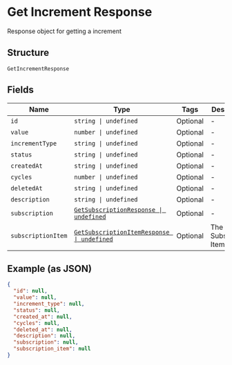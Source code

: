 
# Get Increment Response

Response object for getting a increment

## Structure

`GetIncrementResponse`

## Fields

| Name | Type | Tags | Description |
|  --- | --- | --- | --- |
| `id` | `string \| undefined` | Optional | - |
| `value` | `number \| undefined` | Optional | - |
| `incrementType` | `string \| undefined` | Optional | - |
| `status` | `string \| undefined` | Optional | - |
| `createdAt` | `string \| undefined` | Optional | - |
| `cycles` | `number \| undefined` | Optional | - |
| `deletedAt` | `string \| undefined` | Optional | - |
| `description` | `string \| undefined` | Optional | - |
| `subscription` | [`GetSubscriptionResponse \| undefined`](../../doc/models/get-subscription-response.md) | Optional | - |
| `subscriptionItem` | [`GetSubscriptionItemResponse \| undefined`](../../doc/models/get-subscription-item-response.md) | Optional | The Subscription Item |

## Example (as JSON)

```json
{
  "id": null,
  "value": null,
  "increment_type": null,
  "status": null,
  "created_at": null,
  "cycles": null,
  "deleted_at": null,
  "description": null,
  "subscription": null,
  "subscription_item": null
}
```

